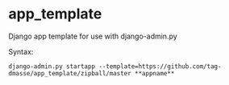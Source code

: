 app_template
============

Django app template for use with django-admin.py

Syntax:

    django-admin.py startapp --template=https://github.com/tag-dmasse/app_template/zipball/master **appname**
